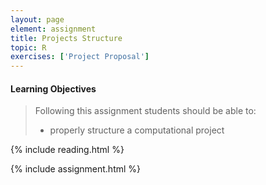 ```yaml
---
layout: page
element: assignment
title: Projects Structure
topic: R
exercises: ['Project Proposal']
---
```


#### Learning Objectives

> Following this assignment students should be able to:
>
> - properly structure a computational project

{% include reading.html %}

{% include assignment.html %}
